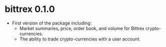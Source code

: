 # bittrex 0.1.0

* First version of the package including:
    * Market summaries, price, order book, and volume for Bittrex crypto-currencies.
    * The ability to trade crypto-currencies with a user account.
